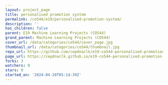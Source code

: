```yaml
---
layout: project_page
title: personalised promotion system
permalink: /co544/e19/personalised-promotion-system/
description: ''
has_children: false
parent: E19 Machine Learning Projects (CO544)
grand_parent: Machine Learning Projects (CO544)
cover_url: /data/categories/co544/cover_page.jpg
thumbnail_url: /data/categories/co544/thumbnail.jpg
repo_url: https://github.com/cepdnaclk/e19-co544-personalised-promotion-system
page_url: https://cepdnaclk.github.io/e19-co544-personalised-promotion-system
forks: 3
watchers: 0
stars: 0
started_on: '2024-04-20T05:14:39Z'
---
```


